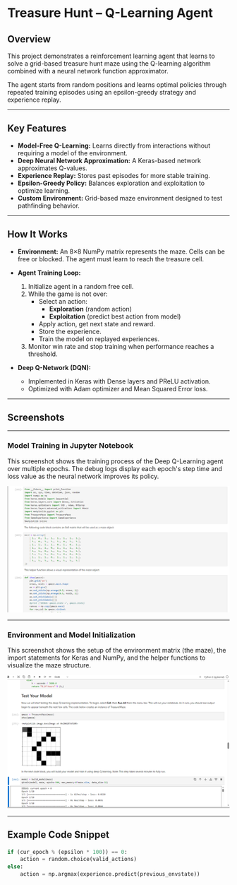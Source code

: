 # Treasure Hunt – Q-Learning Agent

## Overview
This project demonstrates a reinforcement learning agent that learns to solve a grid-based treasure hunt maze using the Q-learning algorithm combined with a neural network function approximator.  

The agent starts from random positions and learns optimal policies through repeated training episodes using an epsilon-greedy strategy and experience replay.  

---

## Key Features
- **Model-Free Q-Learning:** Learns directly from interactions without requiring a model of the environment.
- **Deep Neural Network Approximation:** A Keras-based network approximates Q-values.
- **Experience Replay:** Stores past episodes for more stable training.
- **Epsilon-Greedy Policy:** Balances exploration and exploitation to optimize learning.
- **Custom Environment:** Grid-based maze environment designed to test pathfinding behavior.

---

## How It Works

- **Environment:**
  An 8×8 NumPy matrix represents the maze. Cells can be free or blocked. The agent must learn to reach the treasure cell.

- **Agent Training Loop:**
  1. Initialize agent in a random free cell.
  2. While the game is not over:
     - Select an action:
       - **Exploration** (random action)
       - **Exploitation** (predict best action from model)
     - Apply action, get next state and reward.
     - Store the experience.
     - Train the model on replayed experiences.
  3. Monitor win rate and stop training when performance reaches a threshold.

- **Deep Q-Network (DQN):**
  - Implemented in Keras with Dense layers and PReLU activation.
  - Optimized with Adam optimizer and Mean Squared Error loss.

---

## Screenshots

---

### Model Training in Jupyter Notebook

This screenshot shows the training process of the Deep Q-Learning agent over multiple epochs. The debug logs display each epoch's step time and loss value as the neural network improves its policy.

<img src="assets/treasurehunt%20(1).png" alt="Q-Learning Training Screenshot" width="700"/>

---

### Environment and Model Initialization

This screenshot shows the setup of the environment matrix (the maze), the import statements for Keras and NumPy, and the helper functions to visualize the maze structure.

<img src="assets/treasurehunt%20(2).png" alt="Jupyter Notebook Environment Setup Screenshot" width="700"/>

---

## Example Code Snippet

```python
if (cur_epoch % (epsilon * 100)) == 0:
    action = random.choice(valid_actions)
else:
    action = np.argmax(experience.predict(previous_envstate))
